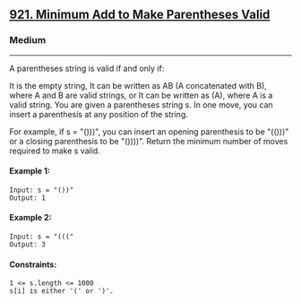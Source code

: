 [921. Minimum Add to Make Parentheses Valid](https://leetcode.com/problems/minimum-add-to-make-parentheses-valid/?envType=daily-question&envId=2024-10-09)
---------------------------------------------------------------------------------------------------------------------------------------------

### Medium
---------------------------------------------------------------------------------------------------------------------------------------------

A parentheses string is valid if and only if:

It is the empty string,
It can be written as AB (A concatenated with B), where A and B are valid strings, or
It can be written as (A), where A is a valid string.
You are given a parentheses string s. In one move, you can insert a parenthesis at any position of the string.

For example, if s = "()))", you can insert an opening parenthesis to be "(()))" or a closing parenthesis to be "())))".
Return the minimum number of moves required to make s valid.

#### Example 1:
```
Input: s = "())"
Output: 1
```
#### Example 2:
```
Input: s = "((("
Output: 3
```
#### Constraints:
```
1 <= s.length <= 1000
s[i] is either '(' or ')'.
```
